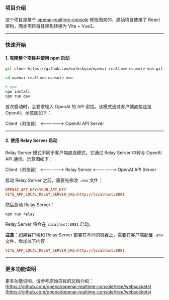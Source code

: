 ### 项目介绍

这个项目是基于 [openai-realtime-console](https://github.com/openai/openai-realtime-console/tree/websockets) 修改而来的，原始项目使用了 React 架构，而本项目将其架构转换为 Vite + Vue3。

---

### 快速开始

#### 1. 克隆整个项目并使用 npm 启动

```bash
git clone https://github.com/walkskysu/openai-realtime-console-vue.git

cd openai-realtime-console-vue

# npm
npm install
npm run dev
```

首次启动时，会要求输入 OpenAI 的 API 密钥。该模式通过客户端直接连接 OpenAI，示意图如下：

Client（浏览器） <------> OpenAI API Server

---

#### 2. 使用 Relay Server 启动

Relay Server 模式不同于客户端直连模式，它通过 Relay Server 中转与 OpenAI API 通信。示意图如下：

Client（浏览器） <------> Relay Server <------> OpenAI API Server

启动 Relay Server 之前，需要先修改 `.env` 文件：

```conf
OPENAI_API_KEY=YOUR_API_KEY
VITE_APP_LOCAL_RELAY_SERVER_URL=http://localhost:8081
```

然后启动 Relay Server：

```shell
npm run relay
```

Relay Server 将会在 `localhost:8081` 启动。

**注意**：如果客户端和 Relay Server 部署在不同的机器上，需要在客户端配置 `.env` 文件，增加以下内容：

```conf
VITE_APP_LOCAL_RELAY_SERVER_URL=http://localhost:8081
```

---

### 更多功能说明

更多功能说明，请参考原始项目的文档介绍：  
[https://github.com/openai/openai-realtime-console/tree/websockets](https://github.com/openai/openai-realtime-console/tree/websockets)
